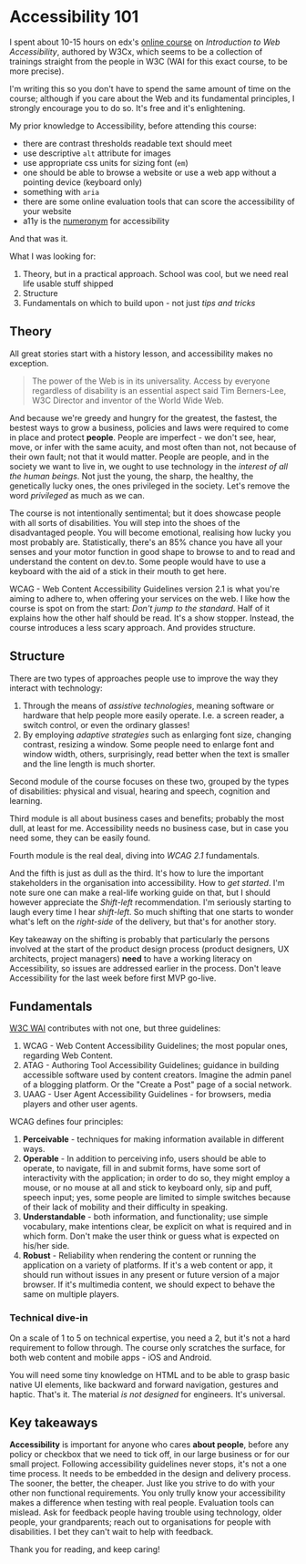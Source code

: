# Accessibility 101

I spent about 10-15 hours on edx's [online course](https://learning.edx.org/course/course-v1:W3Cx+WAI0.1x+3T2019/home)
on *Introduction to Web Accessibility*, authored by W3Cx, which seems to be a collection of trainings
straight from the people in W3C (WAI for this exact course, to be more precise).

I'm writing this so you don't have to spend the same amount of time on the
course; although if you care about the Web and its fundamental principles, I
strongly encourage you to do so. It's free and it's enlightening.

My prior knowledge to Accessibility, before attending this course:

 * there are contrast thresholds readable text should meet
 * use descriptive `alt` attribute for images
 * use appropriate css units for sizing font (`em`)
 * one should be able to browse a website or use a web app without a pointing device (keyboard only)
 * something with `aria`
 * there are some online evaluation tools that can score the accessibility of
   your website
 * a11y is the [numeronym](https://en.wikipedia.org/wiki/Numeronym) for accessibility

And that was it.

What I was looking for:

1. Theory, but in a practical approach. School was cool, but we need real life
   usable stuff shipped
1. Structure
1. Fundamentals on which to build upon - not just *tips and tricks*

## Theory

All great stories start with a history lesson, and accessibility makes no
exception. 

> The power of the Web is in its universality. Access by everyone regardless
> of disability is an essential aspect
said Tim Berners-Lee, W3C Director and inventor of the World Wide Web.

And because we're greedy and hungry for the greatest, the fastest, the bestest
ways to grow a business, policies and laws were required to come in place and protect
**people**. People are imperfect - we don't see, hear, move, or infer with the
same acuity,
and most often than not, not because of their own fault; not that it would matter.
People are people, and in the society we want to live in, we ought to use
technology in the *interest of all the human beings*. Not just the young, the sharp,
the healthy, the genetically lucky ones, the ones privileged in the society.
Let's remove the word *privileged* as much as we can.

The course is not intentionally sentimental; but it does showcase people with all sorts of disabilities.
You will step into the shoes of the disadvantaged people.
You will become emotional, realising how lucky you most probably are.
Statistically, there's an 85% chance you have all your senses and your motor
function in good shape to browse to and to read and understand the content on
dev.to. Some people would have to use a keyboard with the aid of a stick in their mouth
to get here.

WCAG - Web Content Accessibility Guidelines version 2.1 is what you're aiming to
adhere to, when offering your services on the web. I like how the course is spot
on from the start: *Don't jump to the standard*. Half of it explains how the other
half should be read. It's a show stopper. Instead, the course introduces a less
scary approach. And provides structure.

## Structure

There are two types of approaches people use to improve the way they interact with
technology:

1. Through the means of *assistive technologies*, meaning software or hardware
   that help people more easily operate. I.e. a screen reader, a switch control,
   or even the ordinary glasses!
1. By employing *adaptive strategies* such as enlarging font size, changing
   contrast, resizing a window. Some people need to enlarge font and window
   width, others, surprisingly, read better when the text is smaller and the
   line length is much shorter.

Second module of the course focuses on these two, grouped by the types of
disabilities: physical and visual, hearing and speech, cognition and learning.

Third module is all about business cases and benefits; probably the most dull,
at least for me. Accessibility needs no business case, but in case you need
some, they can be easily found.

Fourth module is the real deal, diving into *WCAG 2.1* fundamentals.

And the fifth is just as dull as the third. It's how to lure the important
stakeholders in the organisation into accessibility. How to *get started*. I'm
note sure one can make a real-life working guide on that, but I should however
appreciate the *Shift-left* recommendation. I'm seriously starting to laugh
every time I hear *shift-left*. So much shifting that one starts to wonder
what's left on the *right-side* of the delivery, but that's for another story.

Key takeaway on the shifting is probably that particularly the persons involved 
at the start of the product design process (product designers, UX architects, project managers)
**need** to have a working literacy on Accessibility, so issues are addressed
earlier in the process. Don't leave Accessibility for the last week before
first MVP go-live.

## Fundamentals

[W3C WAI](https://www.w3.org/WAI/) contributes with not one, but three guidelines:

1. WCAG - Web Content Accessibility Guidelines; the most popular ones, regarding Web Content.
1. ATAG - Authoring Tool Accessibility Guidelines; guidance in building
   accessible software used by content creators. Imagine the admin panel of a
   blogging platform. Or the "Create a Post" page of a social network.
1. UAAG - User Agent Accessibility Guidelines - for browsers, media players and
   other user agents.

WCAG defines four principles:

1. **Perceivable** - techniques for making information available in different ways.
1. **Operable** - In addition to perceiving info, users should be able to operate,
   to navigate, fill in and submit forms, have some sort of interactivity with
   the application; in order to do so, they might employ a mouse,
   or no mouse at all and stick to keyboard only, sip and puff, speech input; yes, some people
   are limited to simple switches because of their lack of mobility and their
   difficulty in speaking.
1. **Understandable** - both information, and functionality; use simple vocabulary,
   make intentions clear, be explicit on what is required and in which form.
   Don't make the user think or guess what is expected on his/her side.
1. **Robust** - Reliability when rendering the content or running the
   application on a variety of platforms. If it's a web content or app, it
   should run without issues in any present or future version of a major browser.
   If it's multimedia content, we should expect to behave the same on multiple players.

### Technical dive-in

On a scale of 1 to 5 on technical expertise, you need a 2, but it's not a hard
requirement to follow through. The course only scratches the surface, for both
web content and mobile apps - iOS and Android.

You will need some tiny knowledge on HTML and to be able to grasp basic native UI
elements, like backward and forward navigation, gestures and haptic. That's it.
The material *is not designed* for engineers. It's universal.

## Key takeaways

**Accessibility** is important for anyone who cares **about people**, before any policy or
checkbox that we need to tick off, in our large business or for our small project.
Following accessibility guidelines never stops, it's not a one time process. It
needs to be embedded in the design and delivery process. The sooner, the better,
the cheaper. Just like you strive to do with your other non functional
requirements.
You only trully know your accessibility makes a difference when testing with real people.
Evaluation tools can mislead. Ask for feedback people having trouble using technology,
older people, your grandparents; reach out to organisations for people with
disabilities. I bet they can't wait to help with feedback.

Thank you for reading, and keep caring!
